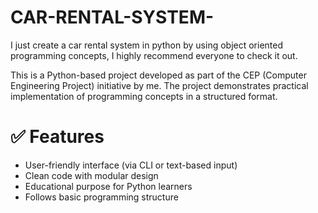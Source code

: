# CAR-RENTAL-SYSTEM-
I just create a car rental system in python by using object oriented programming concepts, I highly recommend everyone to check it out. 


This is a Python-based project developed as part of the CEP (Computer Engineering Project) initiative by me. The project demonstrates practical implementation of programming concepts in a structured format.


# ✅ Features

- User-friendly interface (via CLI or text-based input)
- Clean code with modular design
- Educational purpose for Python learners
- Follows basic programming structure

